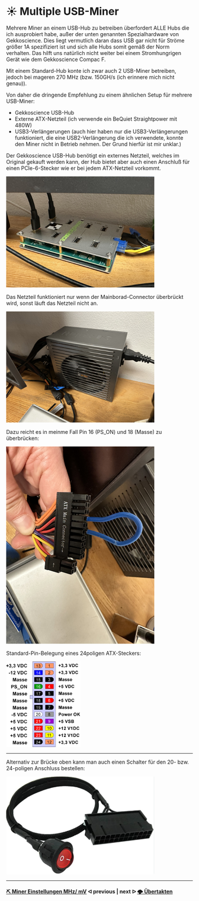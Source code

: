 # ☀ Multiple USB-Miner

Mehrere Miner an einem USB-Hub zu betreiben überfordert ALLE Hubs die ich ausprobiert habe, außer der unten genannten Spezialhardware von Gekkoscience. Dies liegt vermutlich daran dass USB gar nicht für Ströme größer 1A spezifiziert ist und sich alle Hubs somit gemäß der Norm verhalten. Das hilft uns natürlich nicht weiter bei einem Stromhungrigen Gerät wie dem Gekkoscience Compac F.

Mit einem Standard-Hub konte ich zwar auch 2 USB-Miner betreiben, jedoch bei mageren 270 MHz (bzw. 150GH/s (ich erinnere mich nicht genau)).

Von daher die dringende Empfehlung zu einem ähnlichen Setup für mehrere USB-Miner:
* Gekkoscience USB-Hub
* Externe ATX-Netzteil (ich verwende ein BeQuiet Straightpower mit 480W)
* USB3-Verlängerungen (auch hier haben nur die USB3-Verlängerungen funktioniert, die eine USB2-Verlängerung die ich verwendete, konnte den Miner nicht in Betrieb nehmen. Der Grund hierfür ist mir unklar.) 

Der Gekkoscience USB-Hub benötigt ein externes Netzteil, welches im Original gekauft werden kann, der Hub bietet aber auch einen Anschluß für einen PCIe-6-Stecker wie er bei jedem ATX-Netzteil vorkommt.

<img src=".assets/GekkoHub.jpg" alt="Gekkoscience USB-Hub" width="400" />

Das Netzteil funktioniert nur wenn der Mainborad-Connector überbrückt wird, sonst läuft das Netzteil nicht an.

<img src=".assets/ATXNetzteil.jpg" alt="ATX Netzteil" width="400" />

Dazu reicht es in meinme Fall Pin 16 (PS_ON) und 18 (Masse) zu überbrücken:

<img src=".assets/ATXStecker.jpg" alt="Stecker des ATX-Netzteils" width="400" />

Standard-Pin-Belegung eines 24poligen ATX-Steckers:

<img src=".assets/ATXPinBelegung.png" alt="ATX Pinbelegung" width="200" />

---

Alternativ zur Brücke oben kann man auch einen Schalter für den 20- bzw. 24-poligen Anschluss bestellen:

<img src=".assets/ATX Schalter.png" alt="ATX Schalter" width="400" />

---

#### [⛏ Miner Einstellungen MHz/ mV](miner-settings.md)  ᐊ  previous | next  ᐅ  [🌩 Übertakten](/uebertakten.md)
